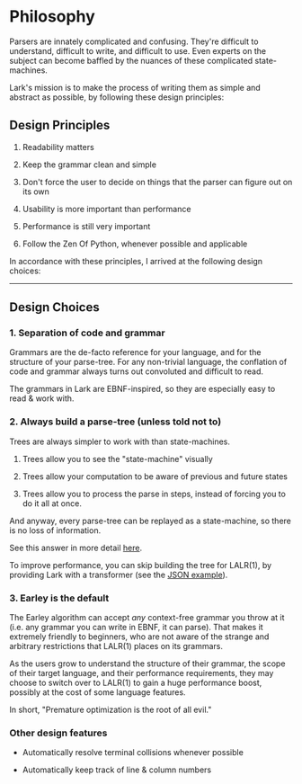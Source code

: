 # Philosophy

Parsers are innately complicated and confusing. They're difficult to understand, difficult to write, and difficult to use. Even experts on the subject can become baffled by the nuances of these complicated state-machines.

Lark's mission is to make the process of writing them as simple and abstract as possible, by following these design principles:

## Design Principles

1. Readability matters

2. Keep the grammar clean and simple

2. Don't force the user to decide on things that the parser can figure out on its own

4. Usability is more important than performance

5. Performance is still very important

6. Follow the Zen Of Python, whenever possible and applicable


In accordance with these principles, I arrived at the following design choices:

-----------

## Design Choices

### 1. Separation of code and grammar

Grammars are the de-facto reference for your language, and for the structure of your parse-tree. For any non-trivial language, the conflation of code and grammar always turns out convoluted and difficult to read.

The grammars in Lark are EBNF-inspired, so they are especially easy to read & work with.

### 2. Always build a parse-tree (unless told not to)

Trees are always simpler to work with than state-machines.

1. Trees allow you to see the "state-machine" visually

2. Trees allow your computation to be aware of previous and future states

3. Trees allow you to process the parse in steps, instead of forcing you to do it all at once.

And anyway, every parse-tree can be replayed as a state-machine, so there is no loss of information.

See this answer in more detail [here](https://github.com/erezsh/lark/issues/4).

To improve performance, you can skip building the tree for LALR(1), by providing Lark with a transformer (see the [JSON example](https://github.com/erezsh/lark/blob/master/examples/json_parser.py)).

### 3. Earley is the default

The Earley algorithm can accept *any* context-free grammar you throw at it (i.e. any grammar you can write in EBNF, it can parse). That makes it extremely friendly to beginners, who are not aware of the strange and arbitrary restrictions that LALR(1) places on its grammars.

As the users grow to understand the structure of their grammar, the scope of their target language, and their performance requirements, they may choose to switch over to LALR(1) to gain a huge performance boost, possibly at the cost of some language features.

In short, "Premature optimization is the root of all evil."

### Other design features

- Automatically resolve terminal collisions whenever possible

- Automatically keep track of line & column numbers


